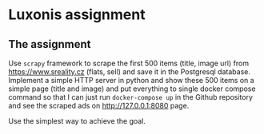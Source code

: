 # Luxonis assignment

## The assignment

Use `scrapy` framework to scrape the first 500 items (title, image url) from https://www.sreality.cz (flats, sell) and save it in the Postgresql database. Implement a simple HTTP server in python and show these 500 items on a simple page (title and image) and put everything to single docker compose command so that I can just run `docker-compose up` in the Github repository and see the scraped ads on http://127.0.0.1:8080 page.

Use the simplest way to achieve the goal.
